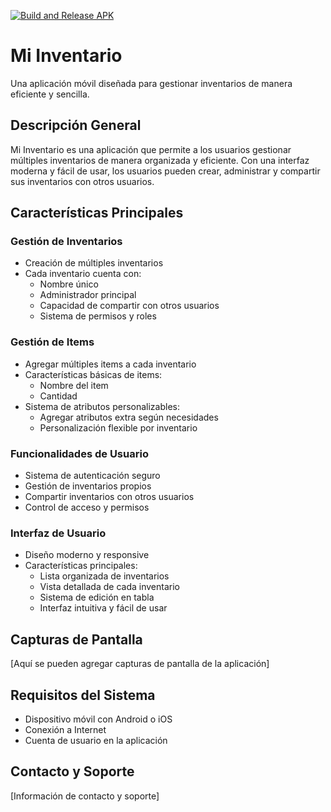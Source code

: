 [![Build and Release APK](https://github.com/sebudea/mi-inventario-app/actions/workflows/build.yml/badge.svg)](https://github.com/sebudea/mi-inventario-app/actions/workflows/build.yml)

# Mi Inventario

Una aplicación móvil diseñada para gestionar inventarios de manera eficiente y sencilla.

## Descripción General

Mi Inventario es una aplicación que permite a los usuarios gestionar múltiples inventarios de manera organizada y eficiente. Con una interfaz moderna y fácil de usar, los usuarios pueden crear, administrar y compartir sus inventarios con otros usuarios.

## Características Principales

### Gestión de Inventarios

- Creación de múltiples inventarios
- Cada inventario cuenta con:
  - Nombre único
  - Administrador principal
  - Capacidad de compartir con otros usuarios
  - Sistema de permisos y roles

### Gestión de Items

- Agregar múltiples items a cada inventario
- Características básicas de items:
  - Nombre del item
  - Cantidad
- Sistema de atributos personalizables:
  - Agregar atributos extra según necesidades
  - Personalización flexible por inventario

### Funcionalidades de Usuario

- Sistema de autenticación seguro
- Gestión de inventarios propios
- Compartir inventarios con otros usuarios
- Control de acceso y permisos

### Interfaz de Usuario

- Diseño moderno y responsive
- Características principales:
  - Lista organizada de inventarios
  - Vista detallada de cada inventario
  - Sistema de edición en tabla
  - Interfaz intuitiva y fácil de usar

## Capturas de Pantalla

[Aquí se pueden agregar capturas de pantalla de la aplicación]

## Requisitos del Sistema

- Dispositivo móvil con Android o iOS
- Conexión a Internet
- Cuenta de usuario en la aplicación

## Contacto y Soporte

[Información de contacto y soporte]
